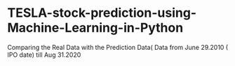 # TESLA-stock-prediction-using-Machine-Learning-in-Python
Comparing the Real Data with the Prediction Data( Data from June 29.2010 ( IPO date) till Aug 31.2020
